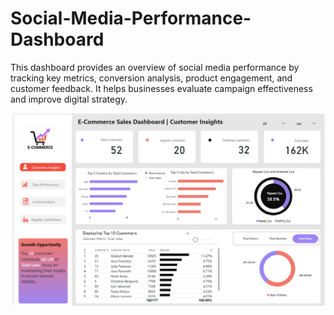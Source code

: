 # Social-Media-Performance-Dashboard

This dashboard provides an overview of social media performance by tracking key metrics, conversion analysis, product engagement, and customer feedback. It helps businesses evaluate campaign effectiveness and improve digital strategy.

![image alt](https://github.com/Adnan-67/E-Commerce-Sales-Dashboard/blob/main/Page%201.png?raw=true)
